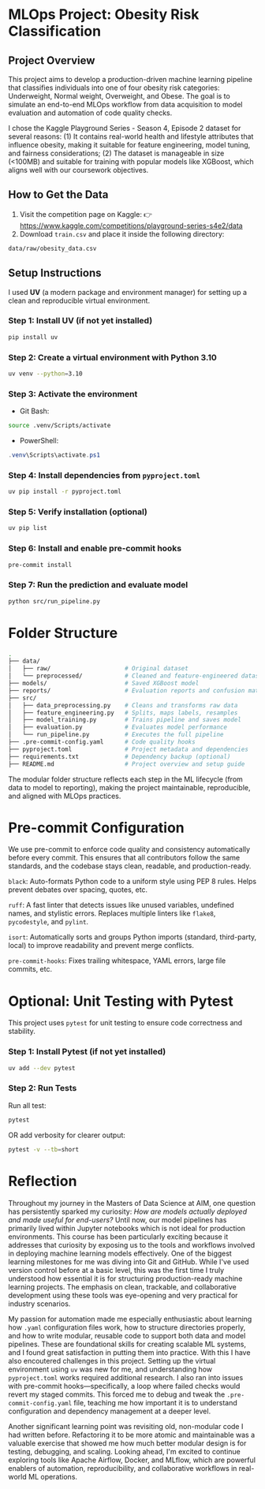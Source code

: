 # MLOps Project: Obesity Risk Classification

## Project Overview
This project aims to develop a production-driven machine learning pipeline that classifies individuals into one of four obesity risk categories: Underweight, Normal weight, Overweight, and Obese. The goal is to simulate an end-to-end MLOps workflow from data acquisition to model evaluation and automation of code quality checks.

I chose the Kaggle Playground Series - Season 4, Episode 2 dataset for several reasons: (1) It contains real-world health and lifestyle attributes that influence obesity, making it suitable for feature engineering, model tuning, and fairness considerations; (2) The dataset is manageable in size (<100MB) and suitable for training with popular models like XGBoost, which aligns well with our coursework objectives.

## How to Get the Data
1. Visit the competition page on Kaggle:
👉 https://www.kaggle.com/competitions/playground-series-s4e2/data
2. Download `train.csv` and place it inside the following directory:
```bash
data/raw/obesity_data.csv
```

## Setup Instructions
I used **UV** (a modern package and environment manager) for setting up a clean and reproducible virtual environment.

### Step 1: Install UV (if not yet installed)
```bash
pip install uv
```
### Step 2: Create a virtual environment with Python 3.10
```bash
uv venv --python=3.10
```
### Step 3: Activate the environment
- Git Bash:
```bash
source .venv/Scripts/activate
```
- PowerShell:
```powershell
.venv\Scripts\activate.ps1
```
### Step 4: Install dependencies from `pyproject.toml`
```bash
uv pip install -r pyproject.toml
```
### Step 5: Verify installation (optional)
```bash
uv pip list
```
### Step 6: Install and enable pre-commit hooks
```bash
pre-commit install
```
### Step 7: Run the prediction and evaluate model
```bash
python src/run_pipeline.py
```

# Folder Structure
```bash
.
├── data/
│   ├── raw/                     # Original dataset
│   └── preprocessed/            # Cleaned and feature-engineered dataset
├── models/                      # Saved XGBoost model
├── reports/                     # Evaluation reports and confusion matrix
├── src/
│   ├── data_preprocessing.py    # Cleans and transforms raw data
│   ├── feature_engineering.py   # Splits, maps labels, resamples
│   ├── model_training.py        # Trains pipeline and saves model
│   ├── evaluation.py            # Evaluates model performance
│   └── run_pipeline.py          # Executes the full pipeline
├── .pre-commit-config.yaml      # Code quality hooks
├── pyproject.toml               # Project metadata and dependencies
├── requirements.txt             # Dependency backup (optional)
├── README.md                    # Project overview and setup guide
```

The modular folder structure reflects each step in the ML lifecycle (from data to model to reporting), making the project maintainable, reproducible, and aligned with MLOps practices.

# Pre-commit Configuration
We use pre-commit to enforce code quality and consistency automatically before every commit. This ensures that all contributors follow the same standards, and the codebase stays clean, readable, and production-ready.

`black`: Auto-formats Python code to a uniform style using PEP 8 rules. Helps prevent debates over spacing, quotes, etc.

`ruff`: A fast linter that detects issues like unused variables, undefined names, and stylistic errors. Replaces multiple linters like `flake8`, `pycodestyle`, and `pylint`.

`isort`: Automatically sorts and groups Python imports (standard, third-party, local) to improve readability and prevent merge conflicts.

`pre-commit-hooks`: Fixes trailing whitespace, YAML errors, large file commits, etc.

# Optional: Unit Testing with Pytest
This project uses `pytest` for unit testing to ensure code correctness and stability.

### Step 1: Install Pytest (if not yet installed)
```bash
uv add --dev pytest
```
### Step 2: Run Tests
Run all test:
```bash
pytest
```
OR add verbosity for clearer output:
```bash
pytest -v --tb=short
```

# Reflection
Throughout my journey in the Masters of Data Science at AIM, one question has persistently sparked my curiosity: *How are models actually deployed and made useful for end-users?* Until now, our model pipelines has primarily lived within Jupyter notebooks which is not ideal for production environments. This course has been particularly exciting because it addresses that curiosity by exposing us to the tools and workflows involved in deploying machine learning models effectively. One of the biggest learning milestones for me was diving into Git and GitHub. While I've used version control before at a basic level, this was the first time I truly understood how essential it is for structuring production-ready machine learning projects. The emphasis on clean, trackable, and collaborative development using these tools was eye-opening and very practical for industry scenarios.

My passion for automation made me especially enthusiastic about learning how `.yaml` configuration files work, how to structure directories properly, and how to write modular, reusable code to support both data and model pipelines. These are foundational skills for creating scalable ML systems, and I found great satisfaction in putting them into practice. With this I have also encoutered challenges in this project. Setting up the virtual environment using `uv` was new for me, and understanding how `pyproject.toml` works required additional research. I also ran into issues with pre-commit hooks—specifically, a loop where failed checks would revert my staged commits. This forced me to debug and tweak the `.pre-commit-config.yaml` file, teaching me how important it is to understand configuration and dependency management at a deeper level.

Another significant learning point was revisiting old, non-modular code I had written before. Refactoring it to be more atomic and maintainable was a valuable exercise that showed me how much better modular design is for testing, debugging, and scaling. Looking ahead, I'm excited to continue exploring tools like Apache Airflow, Docker, and MLflow, which are powerful enablers of automation, reproducibility, and collaborative workflows in real-world ML operations.
